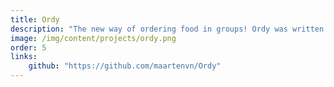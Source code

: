 ```yaml
---
title: Ordy
description: "The new way of ordering food in groups! Ordy was written as project for the course Software Engineering Lab 1 2020 at the University of Ghent."
image: /img/content/projects/ordy.png
order: 5
links:
    github: "https://github.com/maartenvn/Ordy"
---
```

